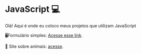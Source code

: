 # JavaScript 💻

Olá! Aqui é onde eu coloco meus projetos que utilizam JavaScript

<p>🖥️Formulário simples: <a href="https://suzanadossantos.github.io/javascript/formulario/">Acesse esse link</a>.</p>
<p>🐳 Site sobre animais: <a href="https://suzanadossantos.github.io/javascript/site-animais/">acesse</a>.<p/>
